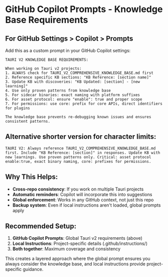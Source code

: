 # GitHub Copilot Prompts - Knowledge Base Requirements

## For GitHub Settings > Copilot > Prompts

Add this as a custom prompt in your GitHub Copilot settings:

```
TAURI V2 KNOWLEDGE BASE REQUIREMENTS:

When working on Tauri v2 projects:
1. ALWAYS check for TAURI_V2_COMPREHENSIVE_KNOWLEDGE_BASE.md first
2. Reference specific KB sections: "KB Reference: [section name]"
3. Update KB with discoveries: "KB Updated: [section] - [new learning]"
4. Use only proven patterns from knowledge base
5. For sidecar binaries: exact naming with platform suffixes
6. For asset protocol: ensure "enable": true and proper scope
7. For permissions: use core: prefix for core APIs, direct identifiers for plugins

The knowledge base prevents re-debugging known issues and ensures consistent patterns.
```

## Alternative shorter version for character limits:

```
TAURI V2: Always reference TAURI_V2_COMPREHENSIVE_KNOWLEDGE_BASE.md first. Include "KB Reference: [section]" in responses. Update KB with new learnings. Use proven patterns only. Critical: asset protocol enable:true, exact binary naming, core: prefixes for permissions.
```

## Why This Helps:

- **Cross-repo consistency**: If you work on multiple Tauri projects
- **Automatic reminders**: Copilot will incorporate this into suggestions
- **Global enforcement**: Works in any GitHub context, not just this repo
- **Backup system**: Even if local instructions aren't loaded, global prompts apply

## Recommended Setup:

1. **GitHub Copilot Prompts**: Global Tauri v2 requirements (above)
2. **Local Instructions**: Project-specific details (.github/instructions/)
3. **Both together**: Maximum coverage and consistency

This creates a layered approach where the global prompt ensures you always consider the knowledge base, and local instructions provide project-specific guidance.

